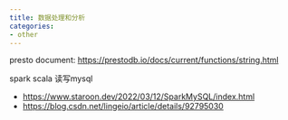 ```yaml
---
title: 数据处理和分析
categories:
- other
---
```



presto document:
https://prestodb.io/docs/current/functions/string.html


spark scala 读写mysql
- https://www.staroon.dev/2022/03/12/SparkMySQL/index.html
- https://blog.csdn.net/lingeio/article/details/92795030




